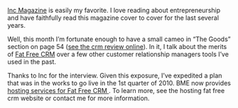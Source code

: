 [Inc Magazine](http://www.inc.com) is easily my favorite. I love reading about entrepreneurship and have faithfully read this magazine cover to cover for the last several years.

Well, this month I’m fortunate enough to have a small cameo in “The Goods” section on page 54 ([see the crm review online](http://www.inc.com/magazine/20091201/how-one-ceo-uses-open-source-crm.html)). In it, I talk about the merits of [Fat Free CRM](http://www.hostedffcrm.com) over a few other customer relationship managers tools I’ve used in the past.

Thanks to Inc for the interview. Given this exposure, I’ve expedited a plan that was in the works to go live in the 1st quarter of 2010. BME now provides [ hosting services for Fat Free CRM ](http://www.hostedffcrm.com). To learn more, see the hosting fat free crm website or contact me for more information.
